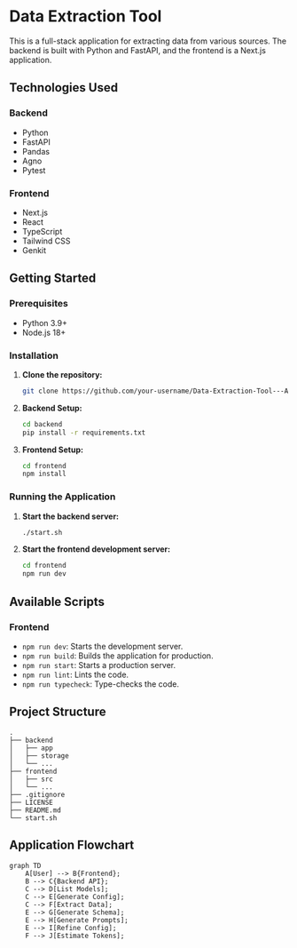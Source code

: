 # Data Extraction Tool

This is a full-stack application for extracting data from various sources. The backend is built with Python and FastAPI, and the frontend is a Next.js application.

## Technologies Used

### Backend

- Python
- FastAPI
- Pandas
- Agno
- Pytest

### Frontend

- Next.js
- React
- TypeScript
- Tailwind CSS
- Genkit

## Getting Started

### Prerequisites

- Python 3.9+
- Node.js 18+

### Installation

1. **Clone the repository:**

   ```bash
   git clone https://github.com/your-username/Data-Extraction-Tool---Agno.git
   ```

2. **Backend Setup:**

   ```bash
   cd backend
   pip install -r requirements.txt
   ```

3. **Frontend Setup:**

   ```bash
   cd frontend
   npm install
   ```

### Running the Application

1. **Start the backend server:**

   ```bash
   ./start.sh
   ```

2. **Start the frontend development server:**

   ```bash
   cd frontend
   npm run dev
   ```

## Available Scripts

### Frontend

- `npm run dev`: Starts the development server.
- `npm run build`: Builds the application for production.
- `npm run start`: Starts a production server.
- `npm run lint`: Lints the code.
- `npm run typecheck`: Type-checks the code.

## Project Structure

```
.
├── backend
│   ├── app
│   ├── storage
│   └── ...
├── frontend
│   ├── src
│   └── ...
├── .gitignore
├── LICENSE
├── README.md
└── start.sh
```

## Application Flowchart

```mermaid
graph TD
    A[User] --> B{Frontend};
    B --> C{Backend API};
    C --> D[List Models];
    C --> E[Generate Config];
    C --> F[Extract Data];
    E --> G[Generate Schema];
    E --> H[Generate Prompts];
    E --> I[Refine Config];
    F --> J[Estimate Tokens];
```